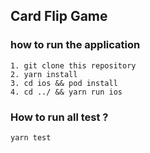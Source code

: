 ## Card Flip Game

### how to run the application
```
1. git clone this repository
2. yarn install
3. cd ios && pod install
4. cd ../ && yarn run ios
```
### How to run all test ?
```
yarn test
```
